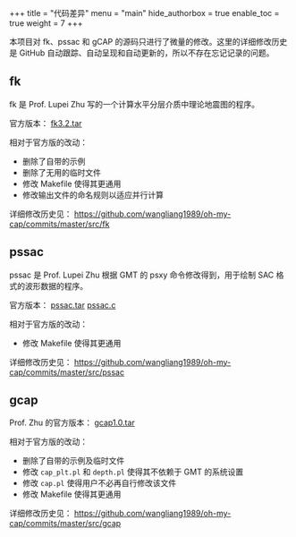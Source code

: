 +++
title = "代码差异"
menu = "main"
hide_authorbox = true
enable_toc = true
weight = 7
+++

本项目对 fk、pssac 和 gCAP 的源码只进行了微量的修改。这里的详细修改历史是 GitHub 自动跟踪、自动呈现和自动更新的，所以不存在忘记记录的问题。

## fk

fk 是 Prof. Lupei Zhu 写的一个计算水平分层介质中理论地震图的程序。

官方版本： [fk3.2.tar](http://www.eas.slu.edu/People/LZhu/downloads/fk3.2.tar)

相对于官方版的改动：

- 删除了自带的示例
- 删除了无用的临时文件
- 修改 Makefile 使得其更通用
- 修改输出文件的命名规则以适应并行计算

详细修改历史见： <https://github.com/wangliang1989/oh-my-cap/commits/master/src/fk>

## pssac

pssac 是 Prof. Lupei Zhu 根据 GMT 的 psxy 命令修改得到，用于绘制 SAC 格式的波形数据的程序。

官方版本： [pssac.tar](http://www.eas.slu.edu/People/LZhu/downloads/pssac.tar) [pssac.c](http://www.eas.slu.edu/People/LZhu/downloads/pssac.c)

相对于官方版的改动：

- 修改 Makefile 使得其更通用

详细修改历史见： <https://github.com/wangliang1989/oh-my-cap/commits/master/src/pssac>

## gcap

Prof. Zhu 的官方版本： [gcap1.0.tar](http://www.eas.slu.edu/People/LZhu/downloads/gcap1.0.tar)

相对于官方版的改动：

- 删除了自带的示例及临时文件
- 修改 `cap_plt.pl` 和 `depth.pl` 使得其不依赖于 GMT 的系统设置
- 修改 `cap.pl` 使得用户不必再自行修改该文件
- 修改 Makefile 使得其更通用

详细修改历史见： <https://github.com/wangliang1989/oh-my-cap/commits/master/src/gcap>
